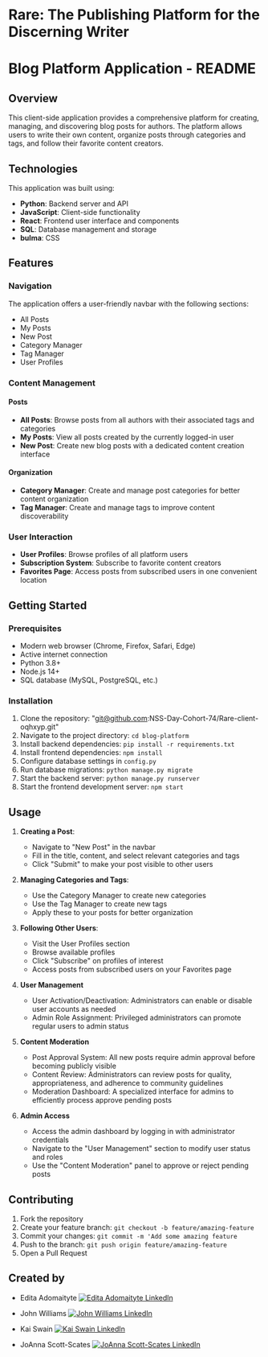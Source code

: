 # Rare: The Publishing Platform for the Discerning Writer

# Blog Platform Application - README

## Overview

This client-side application provides a comprehensive platform for creating, managing, and discovering blog posts for authors. The platform allows users to write their own content, organize posts through categories and tags, and follow their favorite content creators.

## Technologies

This application was built using:
- **Python**: Backend server and API
- **JavaScript**: Client-side functionality
- **React**: Frontend user interface and components
- **SQL**: Database management and storage
- **bulma**: CSS 

## Features

### Navigation
The application offers a user-friendly navbar with the following sections:
- All Posts
- My Posts
- New Post
- Category Manager
- Tag Manager
- User Profiles

### Content Management

#### Posts
- **All Posts**: Browse posts from all authors with their associated tags and categories
- **My Posts**: View all posts created by the currently logged-in user
- **New Post**: Create new blog posts with a dedicated content creation interface

#### Organization
- **Category Manager**: Create and manage post categories for better content organization
- **Tag Manager**: Create and manage tags to improve content discoverability

### User Interaction
- **User Profiles**: Browse profiles of all platform users
- **Subscription System**: Subscribe to favorite content creators
- **Favorites Page**: Access posts from subscribed users in one convenient location

## Getting Started

### Prerequisites
- Modern web browser (Chrome, Firefox, Safari, Edge)
- Active internet connection
- Python 3.8+
- Node.js 14+
- SQL database (MySQL, PostgreSQL, etc.)

### Installation
1. Clone the repository: "git@github.com:NSS-Day-Cohort-74/Rare-client-oqhxyp.git"
2. Navigate to the project directory: `cd blog-platform`
3. Install backend dependencies: `pip install -r requirements.txt`
4. Install frontend dependencies: `npm install`
5. Configure database settings in `config.py`
6. Run database migrations: `python manage.py migrate`
7. Start the backend server: `python manage.py runserver`
8. Start the frontend development server: `npm start`

## Usage

1. **Creating a Post**:
   - Navigate to "New Post" in the navbar
   - Fill in the title, content, and select relevant categories and tags
   - Click "Submit" to make your post visible to other users

2. **Managing Categories and Tags**:
   - Use the Category Manager to create new categories
   - Use the Tag Manager to create new tags
   - Apply these to your posts for better organization

3. **Following Other Users**:
   - Visit the User Profiles section
   - Browse available profiles
   - Click "Subscribe" on profiles of interest
   - Access posts from subscribed users on your Favorites page

4. **User Management**
   - User Activation/Deactivation: Administrators can enable or disable user accounts as needed
   - Admin Role Assignment: Privileged administrators can promote regular users to admin status

5. **Content Moderation**
   - Post Approval System: All new posts require admin approval before becoming publicly visible
   - Content Review: Administrators can review posts for quality, appropriateness, and adherence to community guidelines
   - Moderation Dashboard: A specialized interface for admins to efficiently process  approve pending posts

6. **Admin Access**
   - Access the admin dashboard by logging in with administrator credentials
   - Navigate to the "User Management" section to modify user status and roles
   - Use the "Content Moderation" panel to approve or reject pending posts

## Contributing

1. Fork the repository
2. Create your feature branch: `git checkout -b feature/amazing-feature`
3. Commit your changes: `git commit -m 'Add some amazing feature`
4. Push to the branch: `git push origin feature/amazing-feature`
5. Open a Pull Request

## Created by
   - Edita Adomaityte <a href="https://linkedin.com/in/edita-adomaityte" target="_blank"><img src="https://img.shields.io/badge/linkedin%20-%230077B5.svg?&style=for-the-badge&logo=linkedin&logoColor=white" alt="Edita Adomaityte LinkedIn" style="height: auto !important;width: auto !important;" /></a>

   - John Williams <a href="www.linkedin.com/in/john-williams-2007b4352" target="_blank"><img src="https://img.shields.io/badge/linkedin%20-%230077B5.svg?&style=for-the-badge&logo=linkedin&logoColor=white" alt="John Williams LinkedIn" style="height: auto !important;width: auto !important;" /></a>
   - Kai Swain <a href="https://www.linkedin.com/in/kai-swain/" target="_blank"><img src="https://img.shields.io/badge/linkedin%20-%230077B5.svg?&style=for-the-badge&logo=linkedin&logoColor=white" alt="Kai Swain LinkedIn" style="height: auto !important;width: auto !important;" /></a>
   - JoAnna Scott-Scates <a href="https://www.linkedin.com/in/joanna-scott-scates/" target="_blank"><img src="https://img.shields.io/badge/linkedin%20-%230077B5.svg?&style=for-the-badge&logo=linkedin&logoColor=white" alt="JoAnna Scott-Scates LinkedIn" style="height: auto !important;width: auto !important;" /></a>